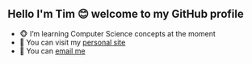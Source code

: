 ## Hello I'm Tim 😊 welcome to my GitHub profile

- 🐵 I’m learning Computer Science concepts at the moment
- 👀 You can visit my [personal site](https://ts-oh.github.io/me/)
- 📮 You can [email me](mailto:this.tsoh@gmail.com)
